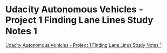 # Udacity Autonomous Vehicles - Project 1 Finding Lane Lines Study Notes 1
[Udacity Autonomous Vehicles - Project 1 Finding Lane Lines Study Notes 1](https://aiwithcloud.com/2022/09/16/udacity_autonomous_vehicles___project_1_finding_lane_lines_study_notes_1/)